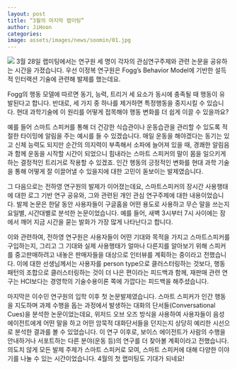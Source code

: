 ```yaml
---
layout: post
title: “3월의 마지막 랩미팅”
author: JiHoon
categories: 
image: assets/images/news/soomin/01.jpg
---
```

<img src="{{site.baseurl}}/assets/images/news/soomin/01.jpg">
3월 28일 랩미팅에서는 연구원 세 명이 각자의 관심연구주제와 관련 논문을 공유하는 시간을 가졌습니다. 
우선 이정복 연구원은 Fogg’s Behavior Model에 기반한 설득적 인터랙션 기술에 관련해 발제를 했는데요. 

Fogg의 행동 모델에 따르면 동기, 능력, 트리거 세 요소가 동시에 충족될 때 행동이 유발된다고 합니다. 반대로, 세 가지 중 하나를 제거하면 특정행동을 중지시킬 수 있습니다. 현대 과학기술에 이 원리를 어떻게 접목해야 행동 변화를 더 쉽게 이끌 수 있을까요? 

예를 들어 스마트 스피커를 통해 더 건강한 식습관이나 운동습관을 관리할 수 있도록 적절한 타이밍에 알림을 주는 예시를 들 수 있겠습니다. 매일 운동을 해야겠다는 동기는 있고 신체 능력도 되지만 순간의 의지력이 부족해서 소파에 늘어져 있을 때, 경쾌한 알림음과 함께 운동을 시작할 시간이 되었으니 힘내라는 스마트 스피커의 말이 몸을 일으키게 하는 결정적인 트리거로 작용할 수 있겠죠. 인간 행동의 긍정적인 변화를 현대 과학 기술을 통해 어떻게 잘 이끌어낼 수 있을지에 대한 고민이 돋보이는 발제였습니다. 


그 다음으로는 전하영 연구원의 발제가 이어졌는데요, 스마트스피커의 장시간 사용행태에 대한 로그 기반 연구 공유와, 그와 관련된 개인 관심 연구주제에 대한 내용이었습니다. 발제 논문은 한달 동안 사용자들이 구글홈을 어떤 용도로 사용하고 무슨 말을 쓰는지 요일별, 시간대별로 분석한 논문이었습니다. 예를 들어, 새벽 3시부터 7시 사이에는 잠에서 깨어 지금 시간을 묻는 발화가 가장 많게 나타난다고 합니다. 

이와 관련하여, 전하영 연구원은 사용자들이 어떤 기대와 목적을 가지고 스마트스피커를 구입하는지, 그리고 그 기대와 실제 사용행태가 얼마나 다른지를 알아보기 위해 스피커를 중고판매하려고 내놓은 판매자들을 대상으로 인터뷰를 계획하는 중이라고 전했습니다. 이에 대한 선생님께서는 사용자를 person type으로 클러스터링하는 것보다, 행동패턴의 조합으로 클러스터링하는 것이 더 나은 편이라는 피드백과 함께, 재판매 관련 연구는 HCI보다는 경영학의 기술수용이론 쪽에 가깝다는 피드백을 해주셨습니다. 


마지막은 이수민 연구원의 입학 이후 첫 논문발제였습니다. 스마트 스피커가 인간 행동을 지도하며 과제 수행을 돕는 과정에서 발생하는 대화의 단서들(Conversational Cues)을 분석한 논문이었는데요, 위저드 오브 오즈 방식을 사용하여 사용자들이 음성 에이전트에게 어떤 말을 하고 어떤 암묵적 대화단서들을 던지는지 상당히 예리한 시선으로 분석한 결과를 볼 수 있었습니다. 이 연구 이후로, 보이스 에이전트가 사람의 수행을 안내하거나 서포트하는 다른 분야(운동 등)의 연구를 더 찾아볼 계획이라고 전했습니다. 
의도치 않게 모든 발제 주제가 스마트 스피커로 모여, 스마트 스피커에 대해 다양한 이야기를 나눌 수 있는 시간이었습니다. 4월의 첫 랩미팅도 기대가 되네요!
